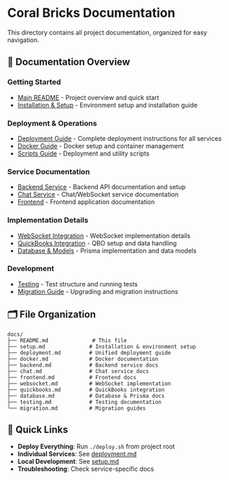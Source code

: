 # Coral Bricks Documentation

This directory contains all project documentation, organized for easy navigation.

## 📖 Documentation Overview

### Getting Started
- [Main README](../README.md) - Project overview and quick start
- [Installation & Setup](setup.md) - Environment setup and installation guide

### Deployment & Operations
- [Deployment Guide](deployment.md) - Complete deployment instructions for all services
- [Docker Guide](docker.md) - Docker setup and container management
- [Scripts Guide](../scripts/README.md) - Deployment and utility scripts

### Service Documentation
- [Backend Service](backend.md) - Backend API documentation and setup
- [Chat Service](chat.md) - Chat/WebSocket service documentation
- [Frontend](frontend.md) - Frontend application documentation

### Implementation Details
- [WebSocket Integration](websocket.md) - WebSocket implementation details
- [QuickBooks Integration](quickbooks.md) - QBO setup and data handling
- [Database & Models](database.md) - Prisma implementation and data models

### Development
- [Testing](testing.md) - Test structure and running tests
- [Migration Guide](migration.md) - Upgrading and migration instructions

## 🗂️ File Organization

```
docs/
├── README.md              # This file
├── setup.md              # Installation & environment setup
├── deployment.md         # Unified deployment guide
├── docker.md             # Docker documentation
├── backend.md            # Backend service docs
├── chat.md               # Chat service docs
├── frontend.md           # Frontend docs
├── websocket.md          # WebSocket implementation
├── quickbooks.md         # QuickBooks integration
├── database.md           # Database & Prisma docs
├── testing.md            # Testing documentation
└── migration.md          # Migration guides
```

## 🔗 Quick Links

- **Deploy Everything**: Run `./deploy.sh` from project root
- **Individual Services**: See [deployment.md](deployment.md)
- **Local Development**: See [setup.md](setup.md)
- **Troubleshooting**: Check service-specific docs
